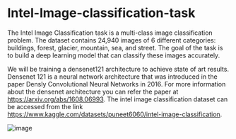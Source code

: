 # Intel-Image-classification-task

The Intel Image Classification task is a multi-class image classification problem. The dataset contains 24,940 images of 6 different categories: buildings, forest, glacier, mountain, sea, and street. The goal of the task is to build a deep learning model that can classify these images accurately.

We will be training a densenet121 architecture to achieve state of art results. Densenet 121 is a neural network architecture that was introduced in the paper Densly Convolutional Neural Networks in 2016. For more information about the densenet architecture you can refer the paper at https://arxiv.org/abs/1608.06993. The intel image classification dataset can be accessed from the link https://www.kaggle.com/datasets/puneet6060/intel-image-classification. 





![image](https://github.com/sastryvs20/Intel-Image-classification-task/assets/103941476/c87faedb-a110-4832-b0c7-ec884d54bd91)
